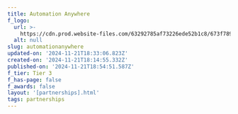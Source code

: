 ```yaml
---
title: Automation Anywhere
f_logo:
  url: >-
    https://cdn.prod.website-files.com/63292785af73226ede52b1c8/673f789fc6df6bf7d754af95_AutomationAnywhere%25201.svg
  alt: null
slug: automationanywhere
updated-on: '2024-11-21T18:33:06.823Z'
created-on: '2024-11-21T18:14:55.332Z'
published-on: '2024-11-21T18:54:51.587Z'
f_tier: Tier 3
f_has-page: false
f_awards: false
layout: '[partnerships].html'
tags: partnerships
---
```



